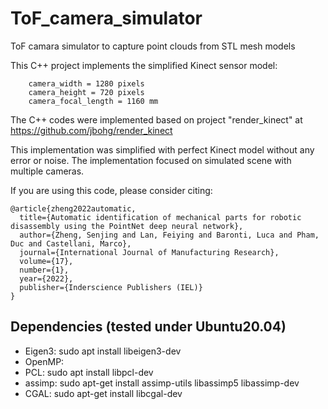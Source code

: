 # ToF_camera_simulator
ToF camara simulator to capture point clouds from STL mesh models

This C++ project implements the simplified Kinect sensor model:

		camera_width = 1280 pixels
		camera_height = 720 pixels
		camera_focal_length = 1160 mm

The C++ codes were implemented based on project "render_kinect" at https://github.com/jbohg/render_kinect

This implementation was simplified with perfect Kinect model without any error or noise.
The implementation focused on simulated scene with multiple cameras. 

If you are using this code, please consider citing:
```
@article{zheng2022automatic,
  title={Automatic identification of mechanical parts for robotic disassembly using the PointNet deep neural network},
  author={Zheng, Senjing and Lan, Feiying and Baronti, Luca and Pham, Duc and Castellani, Marco},
  journal={International Journal of Manufacturing Research},
  volume={17},
  number={1},
  year={2022},
  publisher={Inderscience Publishers (IEL)}
}
```


## Dependencies (tested under Ubuntu20.04)
- Eigen3: sudo apt install libeigen3-dev
- OpenMP: 
- PCL: sudo apt install libpcl-dev
- assimp: sudo apt-get install assimp-utils libassimp5 libassimp-dev
- CGAL: sudo apt-get install libcgal-dev





